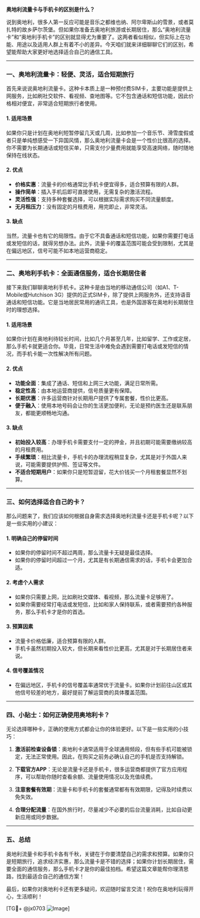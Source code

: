 **奥地利流量卡与手机卡的区别是什么？**

说到奥地利，很多人第一反应可能是音乐之都维也纳、阿尔卑斯山的雪景，或者莫扎特的故乡萨尔茨堡。但如果你准备去奥地利旅游或长期居住，那么“奥地利流量卡”和“奥地利手机卡”的区别就显得尤为重要了。这两者看似相似，但实际上在功能、用途以及适用人群上有着不小的差异。今天咱们就来详细聊聊它们的区别，希望能帮助大家更好地选择适合自己的通信工具。

---

### 一、奥地利流量卡：轻便、灵活，适合短期旅行

首先来说说奥地利流量卡。这种卡本质上是一种预付费SIM卡，主要功能是提供上网服务，比如刷社交软件、看视频、查地图等。它不包含通话和短信功能，因此价格相对便宜，非常适合短期旅行者使用。

#### 1. **适用场景**
如果你只是计划在奥地利短暂停留几天或几周，比如参加一个音乐节、滑雪度假或者只是单纯想感受一下异国风情，那么奥地利流量卡会是一个性价比很高的选择。你不需要为长期通话或短信买单，只需支付少量费用就能享受高速网络，随时随地保持在线状态。

#### 2. **优点**
- **价格实惠**：流量卡的价格通常比手机卡便宜得多，适合预算有限的人群。
- **操作简单**：插入手机后即可直接使用，无需复杂的激活流程。
- **灵活性强**：支持多种套餐选择，可以根据实际需求购买不同流量额度。
- **无月租压力**：没有固定的月租费用，用完即止，非常灵活。

#### 3. **缺点**
当然，流量卡也有它的局限性。由于它不具备通话和短信功能，如果你需要打电话或发短信的话，就得另想办法。此外，流量卡的覆盖范围可能会受到限制，尤其是在偏远地区，信号可能不如本地运营商稳定。

---

### 二、奥地利手机卡：全面通信服务，适合长期居住者

接下来我们聊聊奥地利手机卡。这种卡是由当地的移动通信公司（如A1、T-Mobile或Hutchison 3G）提供的正式SIM卡，除了提供上网服务外，还支持语音通话和短信功能。它是当地居民常用的通讯工具，也是外国游客在奥地利长期居住时的理想选择。

#### 1. **适用场景**
如果你计划在奥地利待较长时间，比如几个月甚至几年，比如留学、工作或定居，那么手机卡就更适合你。毕竟，日常生活中难免会遇到需要打电话或发短信的情况，而手机卡能一次性解决所有问题。

#### 2. **优点**
- **功能全面**：集成了通话、短信和上网三大功能，满足日常所需。
- **稳定性高**：由本地运营商提供，信号质量更有保障。
- **长期优惠**：许多运营商针对长期用户提供了专属套餐，性价比更高。
- **便于融入**：使用本地号码会让你的生活更加便利，无论是预约医生还是联系朋友，都能更顺畅地沟通。

#### 3. **缺点**
- **初始投入较高**：办理手机卡需要支付一定的押金，并且初期可能需要缴纳较高的月租费用。
- **手续繁琐**：相比流量卡，手机卡的办理流程稍显复杂，尤其是对于外国人来说，可能需要提供护照、签证等文件。
- **不适合短期用户**：如果你只是短暂逗留，花大价钱买一个月租套餐显然不划算。

---

### 三、如何选择适合自己的卡？

那么问题来了，我们应该如何根据自身需求选择奥地利流量卡还是手机卡呢？以下是一些实用的小建议：

#### 1. **明确自己的停留时间**
- 如果你的停留时间不超过两周，那么流量卡无疑是最佳选择。
- 如果你的停留时间超过一个月，尤其是有长期通信需求的话，手机卡会更加合适。

#### 2. **考虑个人需求**
- 如果你只需要上网，比如刷社交媒体、看视频，那么流量卡足够用了。
- 如果你需要经常打电话或发短信，比如和家人保持联系，或者需要预约各种服务，那么手机卡才是你的首选。

#### 3. **预算因素**
- 流量卡价格低廉，适合预算有限的人群。
- 手机卡虽然初期投入较大，但长期来看性价比更高，尤其是对于长期居住者来说。

#### 4. **信号覆盖情况**
- 在偏远地区，手机卡的信号覆盖率通常优于流量卡。如果你计划前往山区或其他信号较差的地方，最好提前了解运营商的具体覆盖范围。

---

### 四、小贴士：如何正确使用奥地利卡？

无论选择哪种卡，正确的使用方式都会让你的体验更好。以下是一些实用的小技巧：

1. **激活前检查设备锁**：奥地利卡通常适用于全球通用频段，但有些手机可能被锁定，无法正常使用。因此，在购买之前务必确认自己的手机是否支持解锁。
   
2. **下载官方APP**：无论是流量卡还是手机卡，很多运营商都提供了官方应用程序，可以帮助你随时查看余额、流量使用情况以及充值续费。

3. **注意套餐有效期**：流量卡和手机卡的套餐通常都有有效期限，记得及时续费以免失效。

4. **合理分配流量**：在国外旅行时，尽量减少不必要的后台流量消耗，比如自动更新应用或同步数据。

---

### 五、总结

奥地利流量卡和手机卡各有千秋，关键在于你要清楚自己的需求和预算。如果你只是短期旅行，追求经济实惠，那么流量卡是不错的选择；如果你计划长期居住，需要全面的通信服务，那么手机卡才是你的最佳拍档。希望这篇文章能帮你理清思路，找到最适合自己的通信方案！

最后，如果你对奥地利卡还有更多疑问，欢迎随时留言交流！祝你在奥地利玩得开心，生活顺利！

[TG💪+ @jx0703 ![Image](https://github.com/user-attachments/assets/dbca1d08-cadb-493c-b0ec-ad6f7a83f270)]
